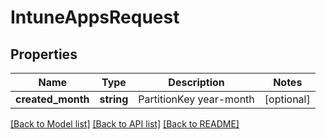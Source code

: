 # IntuneAppsRequest

## Properties
Name | Type | Description | Notes
------------ | ------------- | ------------- | -------------
**created_month** | **string** | PartitionKey year-month | [optional] 

[[Back to Model list]](../README.md#documentation-for-models) [[Back to API list]](../README.md#documentation-for-api-endpoints) [[Back to README]](../README.md)


